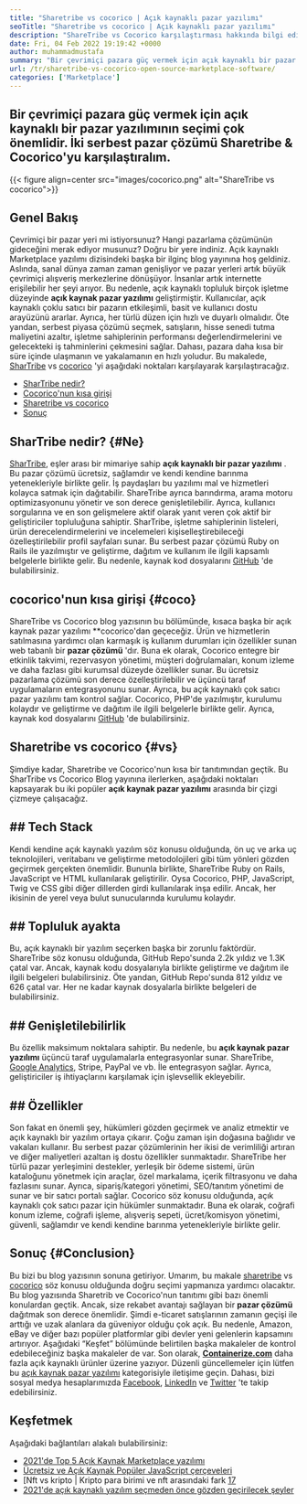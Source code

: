 ```yaml
---
title: "Sharetribe vs cocorico | Açık kaynaklı pazar yazılımı" 
seoTitle: "Sharetribe vs cocorico | Açık kaynaklı pazar yazılımı" 
description: "ShareTribe vs Cocorico karşılaştırması hakkında bilgi edinmek için bu makaleyi inceleyin. Satış ve Pazarı beslemek için açık kaynaklı bir pazar çözümü kurun." 
date: Fri, 04 Feb 2022 19:19:42 +0000
author: muhammadmustafa
summary: "Bir çevrimiçi pazara güç vermek için açık kaynaklı bir pazar yazılımının seçimi çok önemlidir. İki Serbest Pazar Çözümü Sharetribe & amp; COCORICO." 
url: /tr/sharetribe-vs-cocorico-open-source-marketplace-software/
categories: ['Marketplace']
---
```


## Bir çevrimiçi pazara güç vermek için açık kaynaklı bir pazar yazılımının seçimi çok önemlidir. İki serbest pazar çözümü Sharetribe & Cocorico'yu karşılaştıralım.

{{< figure align=center src="images/cocorico.png" alt="ShareTribe vs cocorico">}}


## Genel Bakış
Çevrimiçi bir pazar yeri mi istiyorsunuz? Hangi pazarlama çözümünün gideceğini merak ediyor musunuz? Doğru bir yere indiniz. Açık kaynaklı Marketplace yazılımı dizisindeki başka bir ilginç blog yayınına hoş geldiniz. Aslında, sanal dünya zaman zaman genişliyor ve pazar yerleri artık büyük çevrimiçi alışveriş merkezlerine dönüşüyor. İnsanlar artık internette erişilebilir her şeyi arıyor. Bu nedenle, açık kaynaklı topluluk birçok işletme düzeyinde **açık kaynak pazar yazılımı**  geliştirmiştir.
Kullanıcılar, açık kaynaklı çoklu satıcı bir pazarın etkileşimli, basit ve kullanıcı dostu arayüzünü ararlar. Ayrıca, her türlü düzen için hızlı ve duyarlı olmalıdır. Öte yandan, serbest piyasa çözümü seçmek, satışların, hisse senedi tutma maliyetini azaltır, işletme sahiplerinin performansı değerlendirmelerini ve gelecekteki iş tahminlerini çekmesini sağlar. Dahası, pazara daha kısa bir süre içinde ulaşmanın ve yakalamanın en hızlı yoludur. Bu makalede, [SharTribe][1] vs [cocorico][2] 'yi aşağıdaki noktaları karşılayarak karşılaştıracağız.
  * [SharTribe nedir?][3]
  * [Cocorico'nun kısa girişi][4]
  * [Sharetribe vs cocorico][5]
  * [Sonuç][6]

## SharTribe nedir?   {#Ne}
[SharTribe][1], eşler arası bir mimariye sahip **açık kaynaklı bir pazar yazılımı** . Bu pazar çözümü ücretsiz, sağlamdır ve kendi kendine barınma yetenekleriyle birlikte gelir. İş paydaşları bu yazılımı mal ve hizmetleri kolayca satmak için dağıtabilir. ShareTribe ayrıca barındırma, arama motoru optimizasyonunu yönetir ve son derece genişletilebilir. Ayrıca, kullanıcı sorgularına ve en son gelişmelere aktif olarak yanıt veren çok aktif bir geliştiriciler topluluğuna sahiptir. SharTribe, işletme sahiplerinin listeleri, ürün derecelendirmelerini ve incelemeleri kişiselleştirebileceği özelleştirilebilir profil sayfaları sunar. Bu serbest pazar çözümü Ruby on Rails ile yazılmıştır ve geliştirme, dağıtım ve kullanım ile ilgili kapsamlı belgelerle birlikte gelir. Bu nedenle, kaynak kod dosyalarını [GitHub][7] 'de bulabilirsiniz.

## cocorico'nun kısa girişi   {#coco}
ShareTribe vs Cocorico blog yazısının bu bölümünde, kısaca başka bir açık kaynak pazar yazılımı **cocorico'dan geçeceğiz. Ürün ve hizmetlerin satılmasına yardımcı olan karmaşık iş kullanım durumları için özellikler sunan web tabanlı bir  **pazar çözümü**  'dır. Buna ek olarak, Cocorico entegre bir etkinlik takvimi, rezervasyon yönetimi, müşteri doğrulamaları, konum izleme ve daha fazlası gibi kurumsal düzeyde özellikler sunar. Bu ücretsiz pazarlama çözümü son derece özelleştirilebilir ve üçüncü taraf uygulamaların entegrasyonunu sunar. Ayrıca, bu açık kaynaklı çok satıcı pazar yazılımı tam kontrol sağlar. Cocorico, PHP'de yazılmıştır, kurulumu kolaydır ve geliştirme ve dağıtım ile ilgili belgelerle birlikte gelir. Ayrıca, kaynak kod dosyalarını [GitHub][8] 'de bulabilirsiniz.

## Sharetribe vs cocorico   {#vs}
Şimdiye kadar, Sharetribe ve Cocorico'nun kısa bir tanıtımından geçtik. Bu SharTribe vs Cocorico Blog yayınına ilerlerken, aşağıdaki noktaları kapsayarak bu iki popüler **açık kaynak pazar yazılımı**  arasında bir çizgi çizmeye çalışacağız.

## ## Tech Stack
Kendi kendine açık kaynaklı yazılım söz konusu olduğunda, ön uç ve arka uç teknolojileri, veritabanı ve geliştirme metodolojileri gibi tüm yönleri gözden geçirmek gerçekten önemlidir. Bununla birlikte, ShareTribe Ruby on Rails, JavaScript ve HTML kullanılarak geliştirilir. Oysa Cocorico, PHP, JavaScript, Twig ve CSS gibi diğer dillerden girdi kullanılarak inşa edilir. Ancak, her ikisinin de yerel veya bulut sunucularında kurulumu kolaydır.

## ## **Topluluk ayakta** 
Bu, açık kaynaklı bir yazılım seçerken başka bir zorunlu faktördür. ShareTribe söz konusu olduğunda, GitHub Repo'sunda 2.2k yıldız ve 1.3K çatal var. Ancak, kaynak kodu dosyalarıyla birlikte geliştirme ve dağıtım ile ilgili belgeleri bulabilirsiniz. Öte yandan, GitHub Repo'sunda 812 yıldız ve 626 çatal var. Her ne kadar kaynak dosyalarla birlikte belgeleri de bulabilirsiniz.

## ## **Genişletilebilirlik** 
Bu özellik maksimum noktalara sahiptir. Bu nedenle, bu **açık kaynak pazar yazılımı**  üçüncü taraf uygulamalarla entegrasyonlar sunar. ShareTribe, [Google Analytics][9], Stripe, PayPal ve vb. İle entegrasyon sağlar. Ayrıca, geliştiriciler iş ihtiyaçlarını karşılamak için işlevsellik ekleyebilir.

## ## Özellikler
Son fakat en önemli şey, hükümleri gözden geçirmek ve analiz etmektir ve açık kaynaklı bir yazılım ortaya çıkarır. Çoğu zaman işin doğasına bağlıdır ve vakaları kullanır. Bu serbest pazar çözümlerinin her ikisi de verimliliği artıran ve diğer maliyetleri azaltan iş dostu özellikler sunmaktadır. ShareTribe her türlü pazar yerleşimini destekler, yerleşik bir ödeme sistemi, ürün kataloğunu yönetmek için araçlar, özel markalama, içerik filtrasyonu ve daha fazlasını sunar. Ayrıca, sipariş/kategori yönetimi, SEO/tanıtım yönetimi de sunar ve bir satıcı portalı sağlar.
Cocorico söz konusu olduğunda, açık kaynaklı çok satıcı pazar için hükümler sunmaktadır. Buna ek olarak, coğrafi konum izleme, coğrafi işleme, alışveriş sepeti, ücret/komisyon yönetimi, güvenli, sağlamdır ve kendi kendine barınma yetenekleriyle birlikte gelir.

## Sonuç   {#Conclusion}
Bu bizi bu blog yazısının sonuna getiriyor. Umarım, bu makale [sharetribe][1] vs [cocorico][2] söz konusu olduğunda doğru seçimi yapmanıza yardımcı olacaktır. Bu blog yazısında Sharetrib ve Cocorico'nun tanıtımı gibi bazı önemli konulardan geçtik. Ancak, size rekabet avantajı sağlayan bir **pazar çözümü**  dağıtmak son derece önemlidir. Şimdi e-ticaret satışlarının zamanın geçişi ile arttığı ve uzak alanlara da güveniyor olduğu çok açık. Bu nedenle, Amazon, eBay ve diğer bazı popüler platformlar gibi devler yeni gelenlerin kapsamını artırıyor. Aşağıdaki “Keşfet” bölümünde belirtilen başka makaleler de kontrol edebileceğiniz başka makaleler de var.
Son olarak, **[Containerize.com][10]**  daha fazla açık kaynaklı ürünler üzerine yazıyor. Düzenli güncellemeler için lütfen bu [açık kaynak pazar yazılımı][11] kategorisiyle iletişime geçin. Dahası, bizi sosyal medya hesaplarımızda [Facebook][12], [LinkedIn][13] ve [Twitter][14] 'te takip edebilirsiniz.

## Keşfetmek
Aşağıdaki bağlantıları alakalı bulabilirsiniz:
  * [2021'de Top 5 Açık Kaynak Marketplace yazılımı][15]
  * [Ücretsiz ve Açık Kaynak Popüler JavaScript çerçeveleri][16]
  * [Nft vs kripto | Kripto para birimi ve nft arasındaki fark [17]
  * [2021'de açık kaynaklı yazılım seçmeden önce gözden geçirilecek şeyler][18]

  
[1]: https://products.containerize.com/marketplace/sharetribe/
[2]: https://products.containerize.com/marketplace/cocorico/
[3]: #what
[4]: #coco
[5]: #vs
[6]: #Conclusion
[7]: https://github.com/sharetribe/sharetribe
[8]: https://github.com/Cocolabs-SAS/cocorico
[9]: https://analytics.google.com
[10]: https://www.containerize.com/
[11]: https://products.containerize.com/marketplace/
[12]: https://web.facebook.com/containerize
[13]: https://www.linkedin.com/company/containerize/
[14]: https://twitter.com/containerize_co
[15]: https://blog.containerize.com/marketplace/top-5-open-source-marketplace-software-in-2021/
[16]: https://blog.containerize.com/software-development/free-open-source-popular-javascript-frameworks/
[17]: https://blog.containerize.com/blockchain-platforms/nft-vs-crypto-difference-between-cryptocurrency-nft/
[18]: https://blog.containerize.com/cmdb-software/things-to-review-before-opting-open-source-software-in-2021/
